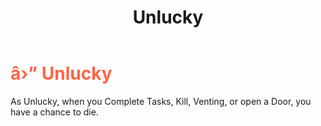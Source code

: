 ﻿---
lang: en-US
title: Unlucky
prev: Tired
next: VoidBallot
---
# <font color=#ff6347>â›” <b>Unlucky</b></font> <Badge text="Harmful" type="tip" vertical="middle"/>
 
As Unlucky, when you Complete Tasks, Kill, Venting, or open a Door, you have a chance to die.